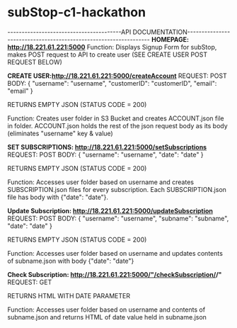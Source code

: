 # subStop-c1-hackathon

----------------------------------------API DOCUMENTATION-----------------------------------------------------------------
**HOMEPAGE: http://18.221.61.221:5000**
  Function:
    Displays Signup Form for subStop, makes POST request to API to create user (SEE CREATE USER POST REQUEST BELOW)
  
**CREATE USER:http://18.221.61.221:5000/createAccount**
REQUEST: POST
  BODY: {
          "username": "username",
          "customerID": "customerID",
          "email": "email"
         }
         
  RETURNS EMPTY JSON (STATUS CODE = 200)
  
  Function: 
    Creates user folder in S3 Bucket and creates ACCOUNT.json file in folder. ACCOUNT.json holds the rest of the json request       body as its body (eliminates "username" key & value)
    
    
**SET SUBSCRIPTIONS: http://18.221.61.221:5000/setSubscriptions**
REQUEST: POST
  BODY: {
          "username": "username", 
          "date": "date"
         }
         
  RETURNS EMPTY JSON (STATUS CODE = 200)

  Function: 
    Accesses user folder based on username and creates SUBSCRIPTION.json files for every subscription. Each SUBSCRIPTION.json       file has body with {"date": "date"}.
    
**Update Subscription: http://18.221.61.221:5000/updateSubscription**
REQUEST: POST
  BODY: {
          "username": "username",
          "subname": "subname",
          "date": "date"
         }
         
  RETURNS EMPTY JSON (STATUS CODE = 200)

  Function: 
    Accesses user folder based on username and updates contents of subname.json with body {"date": "date"}
   
**Check Subscription: http://18.221.61.221:5000/"/checkSubscription/<username>/<subname>"**
REQUEST: GET
         
  RETURNS HTML WITH DATE PARAMETER

  Function: 
    Accesses user folder based on username and contents of subname.json and returns HTML of date value held in subname.json
    






